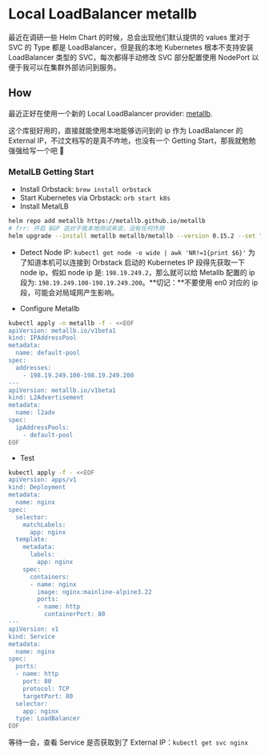 # Local LoadBalancer metallb

最近在调研一些 Helm Chart 的时候，总会出现他们默认提供的 values 里对于 SVC 的 Type 都是 LoadBalancer，但是我的本地 Kubernetes 根本不支持安装 LoadBalancer 类型的 SVC，每次都得手动修改 SVC 部分配置使用 NodePort 以便于我可以在集群外部访问到服务。

## How

最近正好在使用一个新的 Local LoadBalancer provider: [metallb](https://github.com/metallb/metallb).

这个库挺好用的，直接就能使用本地能够访问到的 ip 作为 LoadBalancer 的 External IP，不过文档写的是真不咋地，也没有一个 Getting Start，那我就勉勉强强给写一个吧 🫠

### MetalLB Getting Start

- Install Orbstack: `brew install orbstack`
- Start Kubernetes via Orbstack: `orb start k8s`
- Install MetalLB

```bash
helm repo add metallb https://metallb.github.io/metallb
# frr: 开启 BGP 这对于我本地测试来说，没有任何作用
helm upgrade --install metallb metallb/metallb --version 0.15.2 --set "speaker.frr.enabled=false" -n metallb --create-namespace
```

- Detect Node IP: `kubectl get node -o wide | awk 'NR!=1{print $6}'` 为了知道本机可以连接到 Orbstack 启动的 Kubernetes IP 段得先获取一下 node ip，假如 node ip 是: `198.19.249.2`，那么就可以给 Metallb 配置的 ip 段为: `198.19.249.100-198.19.249.200`。**切记：**不要使用 en0 对应的 ip 段，可能会对局域网产生影响。

- Configure Metallb

```bash
kubectl apply -n metallb -f - <<EOF
apiVersion: metallb.io/v1beta1
kind: IPAddressPool
metadata:
  name: default-pool
spec:
  addresses:
    - 198.19.249.100-198.19.249.200
---
apiVersion: metallb.io/v1beta1
kind: L2Advertisement
metadata:
  name: l2adv
spec:
  ipAddressPools:
    - default-pool
EOF
```

- Test

```bash
kubectl apply -f - <<EOF
apiVersion: apps/v1
kind: Deployment
metadata:
  name: nginx
spec:
  selector:
    matchLabels:
      app: nginx
  template:
    metadata:
      labels:
        app: nginx
    spec:
      containers:
      - name: nginx
        image: nginx:mainline-alpine3.22
        ports:
        - name: http
          containerPort: 80
---
apiVersion: v1
kind: Service
metadata:
  name: nginx
spec:
  ports:
  - name: http
    port: 80
    protocol: TCP
    targetPort: 80
  selector:
    app: nginx
  type: LoadBalancer
EOF
```

等待一会，查看 Service 是否获取到了 External IP：`kubectl get svc nginx`
